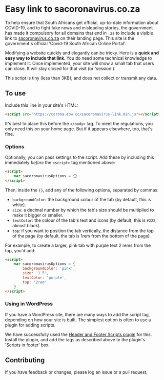 # Easy link to sacoronavirus.co.za

To help ensure that South Africans get official, up-to-date information about COVID-19, and to fight fake news and misleading stories, the government has made it compulsory for all domains that end in `.za` to include a visible link to [sacoronavirus.co.za](https://sacoronavirus.co.za) on their landing page. This site is the government's official 'Covid-19 South African Online Portal'.

Modifying a website quickly and elegantly can be tricky. Here is a **quick and easy way to include that link**. You do need some technical knowledge to implement it. Once implemented, your site will show a small tab that users can close. It will stay closed for that visit (or 'session').

This script is tiny (less than 3KB), and does not collect or transmit any data.

## To use

Include this line in your site's HTML:

``` html
<script src="https://corona.ebw.co/sacoronavirus-link.min.js"></script>
```

It's best to place this before the `</body>` tag. To meet the regulations, you only need this on your home page. But if it appears elsewhere, too, that's fine.

### Options

Optionally, you can pass settings to the script. Add these by including this immediately *before* the `<script>` tag mentioned above:

```html
<script>
    var sacoronavirusOptions = {}
</script>
```

Then, inside the `{}`, add any of the following options, separated by commas:

- `backgroundColor`: the background colour of the tab (by default, this is white).
- `size`: a decimal number by which the tab's size should be multiplied to make it bigger or smaller.
- `textColor`: the colour of the tab's text and icons (by default, this is `#222`, almost black).
- `top`: if you want to position the tab vertically, the distance from the top of the page (by default, the tab is 1rem from the bottom of the page).

For example, to create a larger, pink tab with purple text 2 rems from the top, you'd add:

```html
<script>
    var sacoronavirusOptions = {
        backgroundColor: 'pink',
        size: '1.5',
        textColor: 'purple',
        top: '2rem'
    }
</script>
```

### Using in WordPress

If you have a WordPress site, there are many ways to add the script tag, depending on how your site is built. The simplest option is often to use a plugin for adding scripts.

We have successfully used the [Header and Footer Scripts plugin](https://wordpress.org/plugins/header-and-footer-scripts/) for this. Install the plugin, and add the tags as described above to the plugin's 'Scripts in footer' box.

## Contributing

If you have feedback or changes, please log an issue or a pull request.
